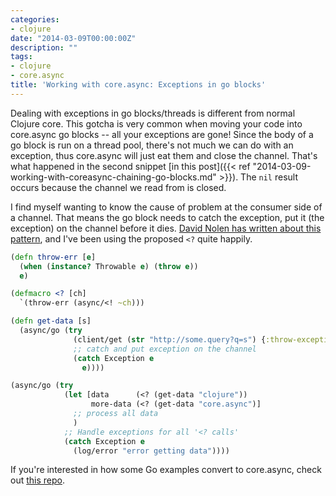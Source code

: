```yaml
---
categories:
- clojure
date: "2014-03-09T00:00:00Z"
description: ""
tags:
- clojure
- core.async
title: 'Working with core.async: Exceptions in go blocks'
---
```


Dealing with exceptions in go blocks/threads is different from normal Clojure core. This gotcha is very common when moving your code into core.async go blocks -- all your exceptions are gone! Since the body of a go block is run on a thread pool, there's not much we can do with an exception, thus core.async will just eat them and close the channel. That's what happened in the second snippet [in this post]({{< ref "2014-03-09-working-with-coreasync-chaining-go-blocks.md" >}}). The `nil` result occurs because the channel we read from is closed.

<!--more-->

I find myself wanting to know the cause of problem at the consumer side of a channel. That means the go block needs to catch the exception, put it (the exception) on the channel before it dies. [David Nolen has written about this pattern](http://swannodette.github.io/2013/08/31/asynchronous-error-handling/), and I've been using the proposed `<?` quite happily.

```clojure
(defn throw-err [e]
  (when (instance? Throwable e) (throw e))
  e)

(defmacro <? [ch]
  `(throw-err (async/<! ~ch)))

(defn get-data [s]
  (async/go (try
              (client/get (str "http://some.query?q=s") {:throw-exceptions true})
              ;; catch and put exception on the channel
              (catch Exception e
                e))))

(async/go (try
            (let [data      (<? (get-data "clojure"))
                  more-data (<? (get-data "core.async")]
              ;; process all data
              )
            ;; Handle exceptions for all '<? calls'
            (catch Exception e
              (log/error "error getting data"))))
```

If you're interested in how some Go examples convert to core.async, check out [this repo](https://github.com/martintrojer/go-tutorials-core-async).
